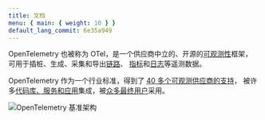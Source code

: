 ```yaml
---
title: 文档
menu: { main: { weight: 10 } }
default_lang_commit: 6e35a949
---
```


OpenTelemetry 也被称为 OTel，是一个供应商中立的、开源的[可观测性](concepts/observability-primer)框架，
可用于插桩、生成、采集和导出[链路](concepts/signals/traces/)、
[指标](concepts/signals/metrics/)和[日志](concepts/signals/logs/)等遥测数据。

OpenTelemetry 作为一个行业标准，得到了 [40 多个可观测供应商的支持](/ecosystem/vendors/)，
被许多[代码库、服务和应用](/ecosystem/integrations/)集成，被[众多最终用户](/ecosystem/adopters/)采用。

![OpenTelemetry 基准架构](/img/otel-diagram.svg)
